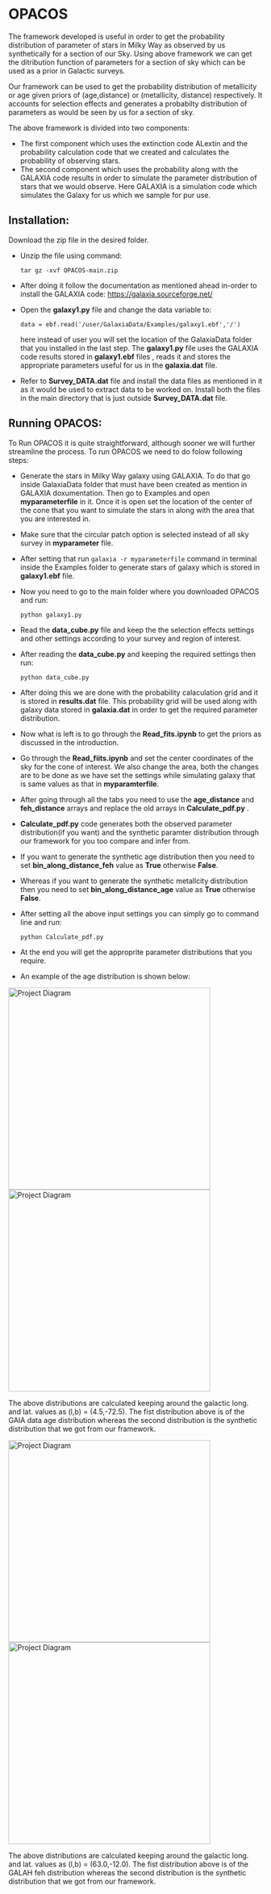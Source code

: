 # OPACOS

The framework developed is useful in order to get the probability distribution of parameter of stars in Milky Way as observed by us synthetically for a section of our Sky. Using above framework we can get the ditribution function of parameters for a section of sky which can be used as a prior in Galactic surveys.

Our framework can be used to get the probability distribution of metallicity or age given priors of (age,distance) or (metallicity, distance) respectively. It accounts for selection effects and generates a probabilty distribution of parameters as would be seen by us for a section of sky.

The above framework is divided into two components:
- The first component which uses the extinction code ALextin and the probability calculation code that we created and calculates the probability of observing stars.
- The second component which uses the probability along with the GALAXIA code results in order to simulate the parameter distribution of stars that we would observe. Here GALAXIA is a simulation code which simulates the Galaxy for us which we sample for pur use.

<h2>Installation:</h2>

Download the zip file in the desired folder.

- Unzip the file using command:

   ```tar gz -xvf OPACOS-main.zip```
- After doing it follow the documentation as mentioned ahead in-order to install the GALAXIA code: https://galaxia.sourceforge.net/
- Open the **galaxy1.py** file and change the data variable to:

   ```data = ebf.read('/user/GalaxiaData/Examples/galaxy1.ebf','/')```
   
  here instead of user you will set the location of the GalaxiaData folder that you installed in the last step. The **galaxy1.py** file uses the GALAXIA code results stored in **galaxy1.ebf** files , reads it and stores the appropriate parameters useful for us in the **galaxia.dat** file.
  
- Refer to **Survey_DATA.dat** file and install the data files as mentioned in it as it would be used to extract data to be worked on. Install both the files in the main directory that is just outside **Survey_DATA.dat** file.

<h2>Running OPACOS:</h2>

To Run OPACOS it is quite straightforward, although sooner we will further streamline the process. To run OPACOS we need to do folow following steps:

- Generate the stars in Milky Way galaxy using GALAXIA. To do that go inside GalaxiaData folder that must have been created as mention in GALAXIA doxumentation. Then go to Examples and open **myparameterfile** in it. Once it is open set the location of the center of the cone that you want to simulate the stars in along with the area that you are interested in. 
- Make sure that the circular patch option is selected instead of all sky survey in **myparameter** file.
- After setting that run ```galaxia -r myparameterfile``` command in terminal inside the Examples folder to generate stars of galaxy which is stored in **galaxy1.ebf** file.
- Now you need to go to the main folder where you downloaded OPACOS and run:

  ```python galaxy1.py```
  
- Read the **data_cube.py** file and keep the the selection effects settings and other settings according to your survey and region of interest. 
- After reading the **data_cube.py** and keeping the required settings then run:
  
  ```python data_cube.py```
  
- After doing this we are done with the probability calaculation grid and it is stored in **results.dat** file. This probability grid will be used along with galaxy data stored in **galaxia.dat** in order to get the required parameter distribution.

- Now what is left is to go through the **Read_fits.ipynb** to get the priors as discussed in the introduction. 
- Go through the **Read_fiits.ipynb** and set the center coordinates of the sky for the cone of interest. We also change the area, both the changes are to be done as we have set the settings while simulating galaxy that is same values as that in **myparamterfile**.
- After going through all the tabs you need to use the **age_distance** and **feh_distance** arrays and replace the old arrays in **Calculate_pdf.py** .
- **Calculate_pdf.py** code generates both the observed parameter distribution(if you want) and the synthetic paramter distribution through our framework for you too compare and infer from.
- If you want to generate the synthetic age distribution then you need to set **bin_along_distance_feh** value as **True** otherwise **False**.
- Whereas if you want to generate the synthetic metallcity distribution then you need to set **bin_along_distance_age** value as **True** otherwise **False**.
- After setting all the above input settings you can simply go to command line and run:

  ```python Calculate_pdf.py```
  
- At the end you will get the approprite parameter distributions that you require.
- An example of the age distribution is shown below:


<img src="./Example_images/4.5_-72.5_age_data.jpeg" alt="Project Diagram" width="400" />
<img src="./Example_images/4.5_-72.5_age_framework.jpeg" alt="Project Diagram" width="400" />

The above distributions are calculated keeping around the galactic long. and lat. values as (l,b) = (4.5,-72.5). The fist distribution above is of the GAIA data age distribution whereas the second distribution is the synthetic distribution that we got from our framework.

<img src="./Example_images/63_-12_feh_data.jpeg" alt="Project Diagram" width="400" />
<img src="./Example_images/63_-12_feh_framework.jpeg" alt="Project Diagram" width="400" />

The above distributions are calculated keeping around the galactic long. and lat. values as (l,b) = (63.0,-12.0). The fist distribution above is of the GALAH feh distribution whereas the second distribution is the synthetic distribution that we got from our framework.



 


